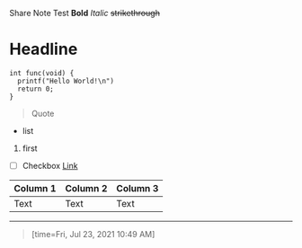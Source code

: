 Share Note
Test
**Bold**
*Italic*
~~strikethrough~~
# Headline
```
int func(void) {
  printf("Hello World!\n")
  return 0;
}
```
> Quote
* list
1. first
- [ ] Checkbox
[Link](https://www.google.com)


| Column 1 | Column 2 | Column 3 |
| -------- | -------- | -------- |
| Text     | Text     | Text     |

---

> [time=Fri, Jul 23, 2021 10:49 AM]
